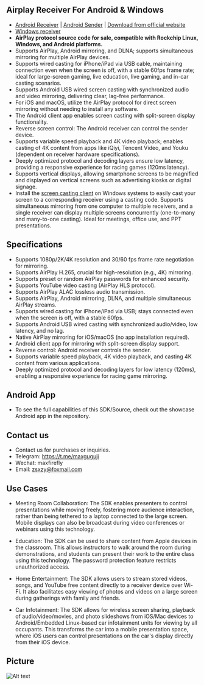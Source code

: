 ## Airplay Receiver For Android & Windows
- [Android Receiver](https://www.pgyer.com/SSKV) | [Android Sender](https://www.pgyer.com/QfhB) | [Download from official website](http://deeprd.com/)
- [Windows receiver](https://github.com/xfirefly/Airplay-SDK/raw/master/windows-receiver/win-airplay.exe)
- **AirPlay protocol source code for sale, compatible with Rockchip Linux, Windows, and Android platforms.**
- Supports AirPlay, Android mirroring, and DLNA; supports simultaneous mirroring for multiple AirPlay devices.
- Supports wired casting for iPhone/iPad via USB cable, maintaining connection even when the screen is off, with a stable 60fps frame rate; ideal for large-screen gaming, live education, live gaming, and in-car casting scenarios.
- Supports Android USB wired screen casting with synchronized audio and video mirroring, delivering clear, lag-free performance.
- For iOS and macOS, utilize the AirPlay protocol for direct screen mirroring without needing to install any software.
- The Android client app enables screen casting with split-screen display functionality.
- Reverse screen control: The Android receiver can control the sender device.
- Supports variable speed playback and 4K video playback; enables casting of 4K content from apps like iQiyi, Tencent Video, and Youku (dependent on receiver hardware specifications).
- Deeply optimized protocol and decoding layers ensure low latency, providing a responsive experience for racing games (120ms latency).
- Supports vertical displays, allowing smartphone screens to be magnified and displayed on vertical screens such as advertising kiosks or digital signage.
- Install the [screen casting client](https://github.com/xfirefly/Airplay-SDK/raw/master/windows-receiver/win-screen-sender.msi) on Windows systems to easily cast your screen to a corresponding receiver using a casting code. Supports simultaneous mirroring from one computer to multiple receivers, and a single receiver can display multiple screens concurrently (one-to-many and many-to-one casting). Ideal for meetings, office use, and PPT presentations.

## Specifications
- Supports 1080p/2K/4K resolution and 30/60 fps frame rate negotiation for mirroring.
- Supports AirPlay H.265, crucial for high-resolution (e.g., 4K) mirroring.
- Supports preset or random AirPlay passwords for enhanced security.
- Supports YouTube video casting (AirPlay HLS protocol).
- Supports AirPlay ALAC lossless audio transmission.
- Supports AirPlay, Android mirroring, DLNA, and multiple simultaneous AirPlay streams.
- Supports wired casting for iPhone/iPad via USB; stays connected even when the screen is off, with a stable 60fps.
- Supports Android USB wired casting with synchronized audio/video, low latency, and no lag.
- Native AirPlay mirroring for iOS/macOS (no app installation required).
- Android client app for mirroring with split-screen display support.
- Reverse control: Android receiver controls the sender.
- Supports variable speed playback, 4K video playback, and casting 4K content from various applications.
- Deeply optimized protocol and decoding layers for low latency (120ms), enabling a responsive experience for racing game mirroring.

## Android App
- To see the full capabilities of this SDK/Source, check out the showcase Android app in the repository.

## Contact us
- Contact us for purchases or inquiries.
- Telegram: https://t.me/maxguguji
- Wechat: maxfirefly
- Email: zsxzy@foxmail.com

## Use Cases
- Meeting Room Collaboration: The SDK enables presenters to control presentations while moving freely, fostering more audience interaction, rather than being tethered to a laptop connected to the large screen. Mobile displays can also be broadcast during video conferences or webinars using this technology.

- Education: The SDK can be used to share content from Apple devices in the classroom. This allows instructors to walk around the room during demonstrations, and students can present their work to the entire class using this technology. The password protection feature restricts unauthorized access.

- Home Entertainment: The SDK allows users to stream stored videos, songs, and YouTube free content directly to a receiver device over Wi-Fi. It also facilitates easy viewing of photos and videos on a large screen during gatherings with family and friends.

- Car Infotainment: The SDK allows for wireless screen sharing, playback of audio/video/movies, and photo slideshows from iOS/Mac devices to Android/Embedded Linux-based car infotainment units for viewing by all occupants. This transforms the car into a mobile presentation space, where iOS users can control presentations on the car's display directly from their iOS device.

## Picture
![Alt text](image/mac.jpg?raw=true "Title")

